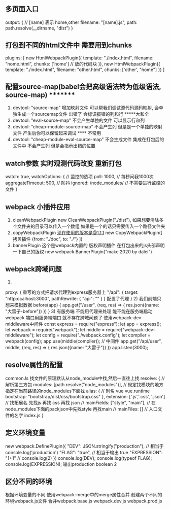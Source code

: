 ## 多页面入口
output: {
    // [name] 表示 home,other
    filename: "[name].js",
    path: path.resolve(__dirname, "dist")
}


## 打包到不同的html文件中 需要用到chunks
plugins: [
    new HtmlWebpackPlugin({
        template: "./index.html",
        filename: "home.html",
        chunks: ['home'] // 放的代码块
    }),
    new HtmlWebpackPlugin({
        template: "./index.html",
        filename: "other.html",
        chunks: ['other', "home"]
    })
]

## 配置source-map(babel会把高级语法转为低级语法, source-map) *******
1) devtool: "source-map" 增加映射文件 可以帮我们调试源代码源码映射, 会单独生成一个sourcemap文件 出错了 会标识报错的列和行 *****大和全
2) devtool: "eval-source-map" 不会产生单独的文件 可以显示行和列
3) devtool: "cheap-module-source-map" 不会产生列 但是是一个单独的映射文件 产生后你可以保留起来调试  **** 不常用
4) devtool: "cheap-module-eval-source-map"  不会生成文件 集成在打包后的文件中 不会产生列 但是会指示出错的位置


## watch参数 实时观测代码改变 重新打包
watch: true,
watchOptions: { // 监控的选项
    poll: 1000, // 每秒问我1000次
    aggregateTimeout: 500, // 防抖
    ignored: /node_modules/ // 不需要进行监控的文件
}

## webpack 小插件应用    
1) cleanWebpackPlugin 
new CleanWebpackPlugin("./dist"), 如果想要清除多个文件夹的目录可以传入一个数组 如果是一个的话只需要传入一个路径文件夹
2) copyWebpackPlugin 现在使用的版本是@1.1.1
new CopyWebpackPlugin([ 拷贝插件
    {from: "./doc", to: "./"}
])
3) bannerPlugin 这个是webpack内置的 版权声明插件 在打包出来的js头部声明一下自己的版权
new webpack.BannerPlugin("make 2020 by dalei")

## webpack跨域问题
1)
proxy: { 重写的方式把请求代理到express服务器上
    "/api": {
        target: "http:ocalhost:3000",
        pathRewrite: {
            "api": ""
        }
    } 配置了代理
}
2) 我们前端只想来模拟数据
before(app) {
    app.get("/user", (req, res) => {
        res.json({name: "大雷子-before"})
    })
}
3) 有服务端 不能用代理来处理 能不能在服务端启动webpack 端口用服务端端口 就不存在跨域问题了
使用webpack-dev-middleware中间件
const express = require("express");
let app = express();
let webpack = require("webpack");
let middle = require("webpack-dev-middleware");
let config = require("./webpack.config");
let compiler = webpack(config);
app.use(middle(compiler)); // 中间件
app.get("/api/user", middle, (req, res) => {
    res.json({name: "大雷子"})
})
app.listen(3000);


## resolve属性的配置 
commonJs 找文件的原理默认从node_module中找,然后一直往上找
resolve: { // 解析第三方包
    modules: [path.resolve("node_modules")], // 规定找模块的地方 指定在当前路径的node_modules下面找
    alias: { // 别名 vue vue.runtime
        bootstrap: "bootstrap/dist/css/bootstrap.css"
    },
    extension: ['.js','.css', '.json'] // 找拓展名 先找js 再找 css 再找 json
    // mainFields: ["style", "main"], // 在node_modules下面的packjson中先找style 再找main
    // mainFiles: [] // 入口文件的名字 index.js
}


## 定义环境变量
new webpack.DefinePlugin({
    "DEV": JSON.stringify("production"), // 相当于console.log('production')
    "FLAG": "true", // 相当于输出 true
    "EXPRESSION": "1+1" // console.log(2)
})
console.log(DEV);
console.log(typeof FLAG);
console.log(EXPRESSION);
输出production boolean 2

## 区分不同的环境
根据环境变量的不同 使用webpack-merge中的merge属性合并
创建两个不同的环境webpack.js文件  合并webpack.base.js
webpack.dev.js 
webpack.prod.js
 






